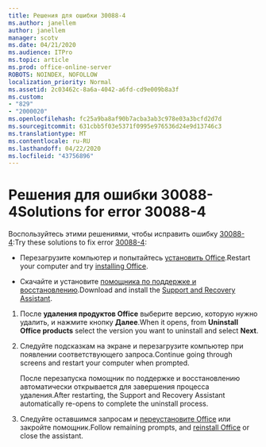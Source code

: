 ```yaml
---
title: Решения для ошибки 30088-4
ms.author: janellem
author: janellem
manager: scotv
ms.date: 04/21/2020
ms.audience: ITPro
ms.topic: article
ms.prod: office-online-server
ROBOTS: NOINDEX, NOFOLLOW
localization_priority: Normal
ms.assetid: 2c03462c-8a6a-4042-a6fd-cd9e009b8a3f
ms.custom:
- "829"
- "2000020"
ms.openlocfilehash: fc25a9ba8af90b7acba3ab3c978e03a3bcfd2d7d
ms.sourcegitcommit: 631cbb5f03e5371f0995e976536d24e9d13746c3
ms.translationtype: MT
ms.contentlocale: ru-RU
ms.lasthandoff: 04/22/2020
ms.locfileid: "43756896"
---
```

# <a name="solutions-for-error-30088-4"></a><span data-ttu-id="49887-102">Решения для ошибки 30088-4</span><span class="sxs-lookup"><span data-stu-id="49887-102">Solutions for error 30088-4</span></span>

<span data-ttu-id="49887-103">Воспользуйтесь этими решениями, чтобы исправить ошибку [30088-4](https://support.office.com/article/d5df89a9-0507-4b4c-92f9-22f457e630aa?wt.mc_id=Alchemy_ClientDIA):</span><span class="sxs-lookup"><span data-stu-id="49887-103">Try these solutions to fix error [30088-4](https://support.office.com/article/d5df89a9-0507-4b4c-92f9-22f457e630aa?wt.mc_id=Alchemy_ClientDIA):</span></span>
  
- <span data-ttu-id="49887-104">Перезагрузите компьютер и попытайтесь [установить Office](https://portal.office.com/OLS/MySoftware.aspx).</span><span class="sxs-lookup"><span data-stu-id="49887-104">Restart your computer and try [installing Office](https://portal.office.com/OLS/MySoftware.aspx).</span></span>

- <span data-ttu-id="49887-105">Скачайте и установите [помощника по поддержке и восстановлению](https://aka.ms/SARA-OfficeUninstall-Alchemy).</span><span class="sxs-lookup"><span data-stu-id="49887-105">Download and install the [Support and Recovery Assistant](https://aka.ms/SARA-OfficeUninstall-Alchemy).</span></span>

1. <span data-ttu-id="49887-106">После **удаления продуктов Office** выберите версию, которую нужно удалить, и нажмите кнопку **Далее**.</span><span class="sxs-lookup"><span data-stu-id="49887-106">When it opens, from **Uninstall Office products** select the version you want to uninstall and select **Next**.</span></span>

2. <span data-ttu-id="49887-107">Следуйте подсказкам на экране и перезагрузите компьютер при появлении соответствующего запроса.</span><span class="sxs-lookup"><span data-stu-id="49887-107">Continue going through screens and restart your computer when prompted.</span></span>

    <span data-ttu-id="49887-108">После перезапуска помощник по поддержке и восстановлению автоматически открывается для завершения процесса удаления.</span><span class="sxs-lookup"><span data-stu-id="49887-108">After restarting, the Support and Recovery Assistant automatically re-opens to complete the uninstall process.</span></span>

3. <span data-ttu-id="49887-109">Следуйте оставшимся запросам и [переустановите Office](https://portal.office.com/OLS/MySoftware.aspx) или закройте помощник.</span><span class="sxs-lookup"><span data-stu-id="49887-109">Follow remaining prompts, and [reinstall Office](https://portal.office.com/OLS/MySoftware.aspx) or close the assistant.</span></span>
